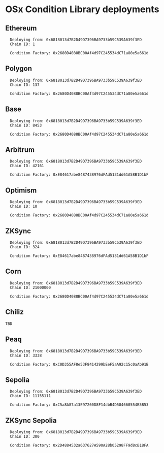 # OSx Condition Library deployments

## Ethereum

```
  Deploying from: 0x6818013d7B2D49D7396BA9733b59C539A639f3ED
  Chain ID: 1
  
  Condition Factory: 0x2680D4088BC00Af4d97C245534dC71a80e5a661d
```

## Polygon

```
  Deploying from: 0x6818013d7B2D49D7396BA9733b59C539A639f3ED
  Chain ID: 137
  
  Condition Factory: 0x2680D4088BC00Af4d97C245534dC71a80e5a661d
```

## Base

```
  Deploying from: 0x6818013d7B2D49D7396BA9733b59C539A639f3ED
  Chain ID: 8453
  
  Condition Factory: 0x2680D4088BC00Af4d97C245534dC71a80e5a661d
```

## Arbitrum

```
  Deploying from: 0x6818013d7B2D49D7396BA9733b59C539A639f3ED
  Chain ID: 42161
  
  Condition Factory: 0xE84617abe8487438976dFAd5131dd61A58B1D1bF
```

## Optimism

```
  Deploying from: 0x6818013d7B2D49D7396BA9733b59C539A639f3ED
  Chain ID: 10
  
  Condition Factory: 0x2680D4088BC00Af4d97C245534dC71a80e5a661d
```

## ZKSync

```
  Deploying from: 0x6818013d7B2D49D7396BA9733b59C539A639f3ED
  Chain ID: 324
  
  Condition Factory: 0xE84617abe8487438976dFAd5131dd61A58B1D1bF
```

## Corn

```
  Deploying from: 0x6818013d7B2D49D7396BA9733b59C539A639f3ED
  Chain ID: 21000000
  
  Condition Factory: 0x2680D4088BC00Af4d97C245534dC71a80e5a661d
```

## Chiliz

```
TBD
```

## Peaq

```
  Deploying from: 0x6818013d7B2D49D7396BA9733b59C539A639f3ED
  Chain ID: 3338
  
  Condition Factory: 0xC0D355AF8e53F8414299bEeF5aA92c15c0aAb91B
```

## Sepolia

```
  Deploying from: 0x6818013d7B2D49D7396BA9733b59C539A639f3ED
  Chain ID: 11155111
  
  Condition Factory: 0xC5a8A87a13E97260D8F14dbB4D584660554B5B53
```

## ZKSync Sepolia

```
  Deploying from: 0x6818013d7B2D49D7396BA9733b59C539A639f3ED
  Chain ID: 300
  
  Condition Factory: 0x2D4884532a637627A590A28b05298FF9d8cB18FA
```
